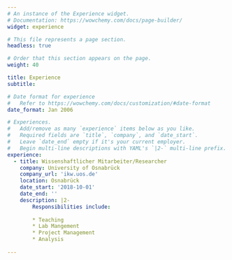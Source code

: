 ```yaml
---
# An instance of the Experience widget.
# Documentation: https://wowchemy.com/docs/page-builder/
widget: experience

# This file represents a page section.
headless: true

# Order that this section appears on the page.
weight: 40

title: Experience
subtitle:

# Date format for experience
#   Refer to https://wowchemy.com/docs/customization/#date-format
date_format: Jan 2006

# Experiences.
#   Add/remove as many `experience` items below as you like.
#   Required fields are `title`, `company`, and `date_start`.
#   Leave `date_end` empty if it's your current employer.
#   Begin multi-line descriptions with YAML's `|2-` multi-line prefix.
experience:
  - title: Wissenshaftlicher Mitarbeiter/Researcher
    company: University of Osnabrück
    company_url: 'ikw.uos.de'
    location: Osnabrück
    date_start: '2018-10-01'
    date_end: ''
    description: |2-
        Responsibilities include:
        
        * Teaching
        * Lab Mangement
        * Project Management
        * Analysis
        
---
```

